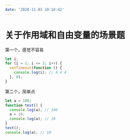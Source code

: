 ```yaml
---
date: '2020-11-03 10:18:42'
---
```


# 关于作用域和自由变量的场景题

第一个，感觉不容易

```js
let i;
for (i = 1; i <= 3; i++) {
  setTimeout(function () {
    console.log(i); // 4 4 4
  }, 0);
}
```

第二个，简单点

```js
let a = 100;
function test() {
  console.log(a); // 100
  a = 10;
  console.log(a); // 10
}
test();
console.log(a); // 10
```
